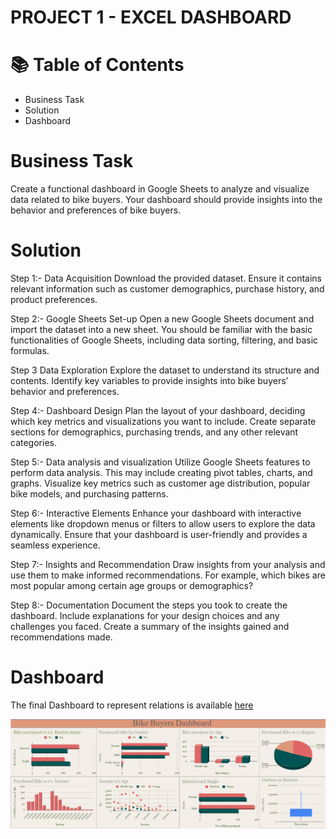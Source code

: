 # PROJECT 1 - EXCEL DASHBOARD #
# 📚 Table of Contents #
- Business Task
- Solution
- Dashboard

 # Business Task
 Create a functional dashboard in Google Sheets to analyze and visualize data related to bike buyers. Your dashboard should provide insights into the behavior and preferences of bike buyers.

 # Solution
 Step 1:- Data Acquisition Download the provided dataset. Ensure it contains relevant information such as customer demographics, purchase history, and product preferences.

Step 2:- Google Sheets Set-up Open a new Google Sheets document and import the dataset into a new sheet. You should be familiar with the basic functionalities of Google Sheets, including data sorting, filtering, and basic formulas.

Step 3 Data Exploration Explore the dataset to understand its structure and contents. Identify key variables to provide insights into bike buyers’ behavior and preferences.

Step 4:- Dashboard Design Plan the layout of your dashboard, deciding which key metrics and visualizations you want to include. Create separate sections for demographics, purchasing trends, and any other relevant categories.

Step 5:- Data analysis and visualization Utilize Google Sheets features to perform data analysis. This may include creating pivot tables, charts, and graphs. Visualize key metrics such as customer age distribution, popular bike models, and purchasing patterns.

Step 6:- Interactive Elements Enhance your dashboard with interactive elements like dropdown menus or filters to allow users to explore the data dynamically. Ensure that your dashboard is user-friendly and provides a seamless experience.

Step 7:- Insights and Recommendation Draw insights from your analysis and use them to make informed recommendations. For example, which bikes are most popular among certain age groups or demographics?

Step 8:- Documentation Document the steps you took to create the dashboard. Include explanations for your design choices and any challenges you faced. Create a summary of the insights gained and recommendations made.

# Dashboard
The final Dashboard to represent relations is available [here](https://docs.google.com/spreadsheets/d/1-OtoOjfRp7paotobD6MeU7sgBc8y_G9TbGnLhcUVSGY/edit#gid=430074513)

![Screenshot of Dashboard](https://github.com/aayushkaushik009/Data_Analyst_Winter_Internship_Projects/blob/main/Week%201%20-%20Bike%20Buyers/Bike_Buyers_Dashboard.png?raw=true)
